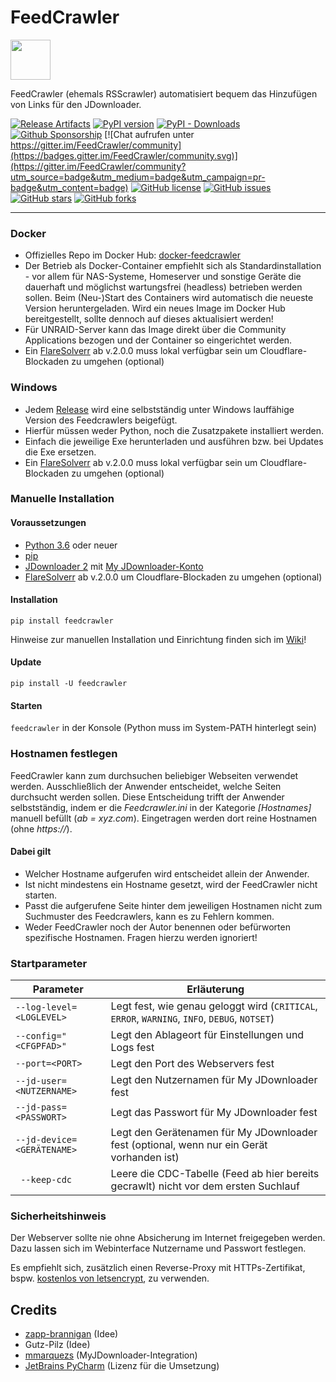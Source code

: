 # FeedCrawler

<img src="./feedcrawler/web/img/favicon.ico" data-canonical-src="./feedcrawler/web/img/favicon.ico" width="64" height="64" />

FeedCrawler (ehemals RSScrawler) automatisiert bequem das Hinzufügen von Links für den JDownloader.

[![Release Artifacts](https://github.com/rix1337/FeedCrawler/actions/workflows/CreateRelease.yml/badge.svg?branch=master)](https://github.com/rix1337/FeedCrawler/actions/workflows/CreateRelease.yml)
[![PyPI version](https://badge.fury.io/py/feedcrawler.svg)](https://badge.fury.io/py/feedcrawler)
[![PyPI - Downloads](https://img.shields.io/pypi/dm/feedcrawler)](https://github.com/rix1337/FeedCrawler/releases)
[![Github Sponsorship](https://img.shields.io/badge/support-me-red.svg)](https://github.com/users/rix1337/sponsorship)
[![Chat aufrufen unter https://gitter.im/FeedCrawler/community](https://badges.gitter.im/FeedCrawler/community.svg)](https://gitter.im/FeedCrawler/community?utm_source=badge&utm_medium=badge&utm_campaign=pr-badge&utm_content=badge)
[![GitHub license](https://img.shields.io/github/license/rix1337/FeedCrawler.svg)](https://github.com/rix1337/FeedCrawler/blob/master/LICENSE.md)
[![GitHub issues](https://img.shields.io/github/issues/rix1337/FeedCrawler.svg)](https://github.com/rix1337/FeedCrawler/issues)
[![GitHub stars](https://img.shields.io/github/stars/rix1337/FeedCrawler.svg)](https://github.com/rix1337/FeedCrawler/stargazers)
[![GitHub forks](https://img.shields.io/github/forks/rix1337/FeedCrawler.svg)](https://github.com/rix1337/FeedCrawler/network)

***

### Docker

* Offizielles Repo im Docker Hub: [docker-feedcrawler](https://hub.docker.com/r/rix1337/docker-feedcrawler/)
* Der Betrieb als Docker-Container empfiehlt sich als Standardinstallation - vor allem für NAS-Systeme, Homeserver und
  sonstige Geräte die dauerhaft und möglichst wartungsfrei (headless) betrieben werden sollen. Beim (Neu-)Start des
  Containers wird automatisch die neueste Version heruntergeladen. Wird ein neues Image im Docker Hub bereitgestellt,
  sollte dennoch auf dieses aktualisiert werden!
* Für UNRAID-Server kann das Image direkt über die Community Applications bezogen und der Container so eingerichtet
  werden.
* Ein [FlareSolverr](https://github.com/FlareSolverr/FlareSolverr) ab v.2.0.0 muss lokal verfügbar sein um
  Cloudflare-Blockaden zu umgehen (optional)

### Windows

* Jedem [Release](https://github.com/rix1337/FeedCrawler/releases) wird eine selbstständig unter Windows lauffähige
  Version des Feedcrawlers beigefügt.
* Hierfür müssen weder Python, noch die Zusatzpakete installiert werden.
* Einfach die jeweilige Exe herunterladen und ausführen bzw. bei Updates die Exe ersetzen.
* Ein [FlareSolverr](https://github.com/FlareSolverr/FlareSolverr) ab v.2.0.0 muss lokal verfügbar sein um
  Cloudflare-Blockaden zu umgehen (optional)

### Manuelle Installation

#### Voraussetzungen

* [Python 3.6](https://www.python.org/downloads/) oder neuer
* [pip](https://pip.pypa.io/en/stable/installing/)
* [JDownloader 2](http://www.jdownloader.org/jdownloader2) mit [My JDownloader-Konto](https://my.jdownloader.org)
* [FlareSolverr](https://github.com/FlareSolverr/FlareSolverr) ab v.2.0.0 um Cloudflare-Blockaden zu umgehen (optional)

#### Installation

```pip install feedcrawler```

Hinweise zur manuellen Installation und Einrichtung finden sich im [Wiki](https://github.com/rix1337/FeedCrawler/wiki)!

#### Update

```pip install -U feedcrawler```

#### Starten

```feedcrawler``` in der Konsole (Python muss im System-PATH hinterlegt sein)

### Hostnamen festlegen

FeedCrawler kann zum durchsuchen beliebiger Webseiten verwendet werden. Ausschließlich der Anwender entscheidet, welche
Seiten durchsucht werden sollen. Diese Entscheidung trifft der Anwender selbstständig, indem er die _Feedcrawler.ini_ in
der Kategorie _[Hostnames]_ manuell befüllt (_ab = xyz.com_). Eingetragen werden dort reine Hostnamen (ohne _https://_).

#### Dabei gilt

* Welcher Hostname aufgerufen wird entscheidet allein der Anwender.
* Ist nicht mindestens ein Hostname gesetzt, wird der FeedCrawler nicht starten.
* Passt die aufgerufene Seite hinter dem jeweiligen Hostnamen nicht zum Suchmuster des Feedcrawlers, kann es zu Fehlern
  kommen.
* Weder FeedCrawler noch der Autor benennen oder befürworten spezifische Hostnamen. Fragen hierzu werden ignoriert!

### Startparameter

| Parameter | Erläuterung |
|---|---|
| ```--log-level=<LOGLEVEL>``` | Legt fest, wie genau geloggt wird (`CRITICAL`, `ERROR`, `WARNING`, `INFO`, `DEBUG`, `NOTSET`) |
| ```--config="<CFGPFAD>"``` | Legt den Ablageort für Einstellungen und Logs fest |
| ```--port=<PORT>``` | Legt den Port des Webservers fest |
| ```--jd-user=<NUTZERNAME>``` | Legt den Nutzernamen für My JDownloader fest |
| ```--jd-pass=<PASSWORT>``` | Legt das Passwort für My JDownloader fest |
| ```--jd-device=<GERÄTENAME>``` | Legt den Gerätenamen für My JDownloader fest (optional, wenn nur ein Gerät vorhanden ist) |
| ``` --keep-cdc``` | Leere die CDC-Tabelle (Feed ab hier bereits gecrawlt) nicht vor dem ersten Suchlauf |


### Sicherheitshinweis

Der Webserver sollte nie ohne Absicherung im Internet freigegeben werden. Dazu lassen sich im Webinterface Nutzername
und Passwort festlegen.

Es empfiehlt sich, zusätzlich einen Reverse-Proxy mit HTTPs-Zertifikat,
bspw. [kostenlos von letsencrypt](https://letsencrypt.org/), zu verwenden.

## Credits

* [zapp-brannigan](https://github.com/zapp-brannigan/) (Idee)
* Gutz-Pilz (Idee)
* [mmarquezs](https://github.com/mmarquezs/) (MyJDownloader-Integration)
* [JetBrains PyCharm](https://www.jetbrains.com/?from=FeedCrawler) (Lizenz für die Umsetzung)
